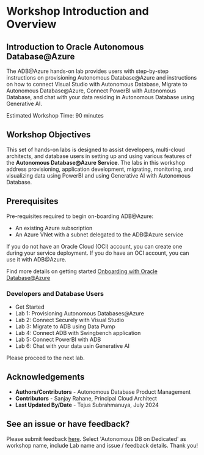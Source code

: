 # Workshop Introduction and Overview

## Introduction to Oracle Autonomous Database@Azure
The ADB@Azure hands-on lab provides users with step-by-step instructions on provisioning Autonomous Database@Azure and instructions on how to connect Visual Studio with Autonomous Database, Migrate to Autonomous Database@Azure, Connect PowerBI with Autonomous Database, and chat with your data residing in Autonomous Database using Generative AI. 


Estimated Workshop Time: 90 minutes

## Workshop Objectives
This set of hands-on labs is designed to assist developers, multi-cloud architects, and database users in setting up and using various features of the **Autonomous Database@Azure Service**. The labs in this workshop address provisioning, application development, migrating, monitoring, and visualizing data using PowerBI and using Generative AI with Autonomous Database.

## Prerequisites
Pre-requisites required to begin on-boarding ADB@Azure:
- An existing Azure subscription
- An Azure VNet with a subnet delegated to the ADB@Azure service

If you do not have an Oracle Cloud (OCI) account, you can create one during your service deployment. If you do have an OCI account, you can use it with ADB@Azure.


Find more details on getting started [Onboarding with Oracle Database@Azure](https://docs.oracle.com/en-us/iaas/Content/multicloud/oaaonboard.htm)


### Developers and Database Users

* Get Started
* Lab 1: Provisioning Autonomous Databases@Azure
* Lab 2: Connect Securely with Visual Studio
* Lab 3: Migrate to ADB using Data Pump
* Lab 4: Connect ADB with Swingbench application
* Lab 5: Connect PowerBI with ADB
* Lab 6: Chat with your data usin Generative AI

Please proceed to the next lab.

## Acknowledgements
- **Authors/Contributors** - Autonomous Database Product Management
- **Contributors** - Sanjay Rahane, Principal Cloud Architect
- **Last Updated By/Date** - Tejus Subrahmanuya, July 2024


## See an issue or have feedback?  
Please submit feedback [here](https://apexapps.oracle.com/pls/apex/f?p=133:1:::::P1_FEEDBACK:1).   Select 'Autonomous DB on Dedicated' as workshop name, include Lab name and issue / feedback details. Thank you!
